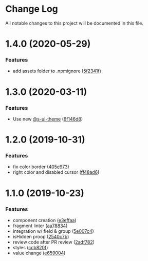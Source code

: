 # Change Log

All notable changes to this project will be documented in this file.

# 1.4.0 (2020-05-29)


### Features

* add assets folder to .npmignore ([5f2341f](https://github.com/SUI-Components/sui-components/commit/5f2341f127d9d5b9d0405b3bdb34abe6c1c5093e))



# 1.3.0 (2020-03-11)


### Features

* Use new [@s-ui-theme](https://github.com/s-ui-theme) ([6f146d8](https://github.com/SUI-Components/sui-components/commit/6f146d8c694fcb8f65dde78f380e86ccdbdd2a2d))



# 1.2.0 (2019-10-31)


### Features

* fix color border ([405e973](https://github.com/SUI-Components/sui-components/commit/405e9734921b716c661da3e9495f4a8d1ac33a42))
* right color and disabled cursor ([ff48ad6](https://github.com/SUI-Components/sui-components/commit/ff48ad61551645b18346fa48971436c87f523f9e))



# 1.1.0 (2019-10-23)


### Features

* component creation ([e3effaa](https://github.com/SUI-Components/sui-components/commit/e3effaa364648a5520befc26b7ea15c33cccc1d4))
* fragment linter ([aa78834](https://github.com/SUI-Components/sui-components/commit/aa78834a55c1ac019a23509b5bb671a22f341475))
* integration w/ field & group ([5e007c4](https://github.com/SUI-Components/sui-components/commit/5e007c44c0fe2b16003127ee52c0502bec4150f0))
* isHidden proop ([2540c7b](https://github.com/SUI-Components/sui-components/commit/2540c7bc851c4e8b2053857246b3af0d34eee7b5))
* review code after PR review ([2adf782](https://github.com/SUI-Components/sui-components/commit/2adf7821d354a0297481426d05f7beb62e9de600))
* styles ([ccb820f](https://github.com/SUI-Components/sui-components/commit/ccb820fcc90b90c3cb6de4b075c6d696f4c28c73))
* value change ([e659004](https://github.com/SUI-Components/sui-components/commit/e65900439619c1e29ec8dc5c34d2af6f1d155db1))



